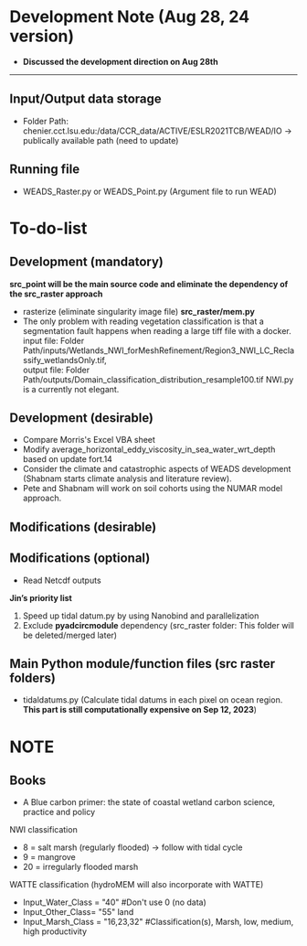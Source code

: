 
# Development Note (Aug 28, 24 version)

-  **Discussed the development direction on Aug 28th**
---

## Input/Output data storage 
- Folder Path: chenier.cct.lsu.edu:/data/CCR_data/ACTIVE/ESLR2021TCB/WEAD/IO -> publically available path (need to update)

## Running file
- WEADS_Raster.py or WEADS_Point.py (Argument file to run WEAD)

# To-do-list

## Development (mandatory)
**src_point will be the main source code and eliminate the dependency of the src_raster approach**
  - rasterize (eliminate singularity image file)
**src_raster/mem.py**
  - The only problem with reading vegetation classification is that a segmentation fault happens when reading a large tiff file with a docker.<br>input file: Folder Path/inputs/Wetlands_NWI_forMeshRefinement/Region3_NWI_LC_Reclassify_wetlandsOnly.tif,<br> output file: Folder Path/outputs/Domain_classification_distribution_resample100.tif NWI.py is a currently not elegant.
  
## Development (desirable)
- Compare Morris's Excel VBA sheet
- Modify average_horizontal_eddy_viscosity_in_sea_water_wrt_depth based on update fort.14
- Consider the climate and catastrophic aspects of WEADS development (Shabnam starts climate analysis and literature review).
- Pete and Shabnam will work on soil cohorts using the NUMAR model approach.

## Modifications (desirable)

## Modifications (optional)
- Read Netcdf outputs

**Jin’s priority list**

1. Speed up tidal datum.py by using Nanobind and parallelization
2. Exclude **pyadcircmodule** dependency (src_raster folder: This folder will be deleted/merged later)

## Main Python module/function files (src raster folders)
- tidaldatums.py (Calculate tidal datums in each pixel on ocean region. **This part is still computationally expensive on Sep 12, 2023**)
  

# NOTE

## Books
- A Blue carbon primer: the state of coastal wetland carbon science, practice and policy

  
NWI classification
- 8 = salt marsh (regularly flooded) -> follow with tidal cycle
- 9 = mangrove
- 20 = irregularly flooded marsh

WATTE classification (hydroMEM will also incorporate with WATTE)
- Input_Water_Class = "40" #Don't use 0 (no data)
- Input_Other_Class= "55" land
- Input_Marsh_Class = "16,23,32" #Classification(s), Marsh, low, medium, high productivity
